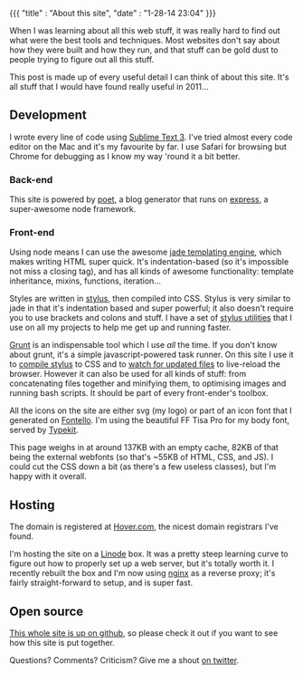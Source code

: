 {{{
    "title"    : "About this site",
    "date"     : "1-28-14 23:04"
}}}

When I was learning about all this web stuff, it was really hard to find out what were the best tools and techniques. Most websites don't say about how they were built and how they run, and that stuff can be gold dust to people trying to figure out all this stuff.

This post is made up of every useful detail I can think of about this site. It's all stuff that I would have found really useful in 2011...

## Development
I wrote every line of code using [Sublime Text 3](http://www.sublimetext.com/). I've tried almost every code editor on the Mac and it's my favourite by far. I use Safari for browsing but Chrome for debugging as I know my way 'round it a bit better.

### Back-end
This site is powered by [poet](http://jsantell.github.io/poet/), a blog generator that runs on [express](http://expressjs.com/), a super-awesome node framework.

### Front-end
Using node means I can use the awesome [jade templating engine](http://jade-lang.com/), which makes writing HTML super quick. It's indentation-based (so it's impossible not miss a closing tag), and has all kinds of awesome functionality: template inheritance, mixins, functions, iteration...

Styles are written in [stylus](http://learnboost.github.io/stylus/), then compiled into CSS. Stylus is very similar to jade in that it's indentation based and super powerful; it also doesn't require you to use brackets and colons and stuff. I have a set of [stylus utilities](https://github.com/iest/stylus-start-utils/blob/master/util.styl) that I use on all my projects to help me get up and running faster.

[Grunt](http://gruntjs.com/) is an indispensable tool which I use *all* the time. If you don't know about grunt, it's a simple javascript-powered task runner. On this site I use it to [compile stylus](https://github.com/gruntjs/grunt-contrib-stylus) to CSS and to [watch for updated files](https://github.com/gruntjs/grunt-contrib-watch) to live-reload the browser. However it can also be used for all kinds of stuff: from concatenating files together and minifying them, to optimising images and running bash scripts. It should be part of every front-ender's toolbox.

All the icons on the site are either svg (my logo) or part of an icon font that I generated on [Fontello](http://fontello.com/). I'm using the beautiful FF Tisa Pro for my body font, served by [Typekit](https://typekit.com/).

This page weighs in at around 137KB with an empty cache, 82KB of that being the external webfonts (so that's ~55KB of HTML, CSS, and JS). I could cut the CSS down a bit (as there's a few useless classes), but I'm happy with it overall.

## Hosting
The domain is registered at [Hover.com](https://www.hover.com), the nicest domain registrars I've found.

I'm hosting the site on a [Linode](http://linode.com) box. It was a pretty steep learning curve to figure out how to properly set up a web server, but it's totally worth it. I recently rebuilt the box and I'm now using [nginx](http://nginx.com) as a reverse proxy; it's fairly straight-forward to setup, and is super fast.

## Open source
[This whole site is up on github](https://github.com/iest/iestynwilliams.net), so please check it out if you want to see how this site is put together.

Questions? Comments? Criticism? Give me a shout [on twitter](https://twitter.com/_iest).